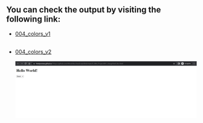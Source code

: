 ## You can check the output by visiting the following link:

- <a target="_blank" href="https://htmlpreview.github.io/?https://github.com/Afirestriker/JavaScript/blob/main/JS_Mini_Projects/Mini_Project_Concept_walkthrough/004_colors_v1.html"> 004_colors_v1 </a>
<br><br>

- <a target="_blank" href="https://htmlpreview.github.io/?https://github.com/Afirestriker/JavaScript/blob/main/JS_Mini_Projects/Mini_Project_Concept_walkthrough/004_colors_v2.html"> 004_colors_v2 </a>
<br><br>
![001_changeTextColor](./output_ss/001_changeTextColor.png "001_changeTextColor Screenshot")

